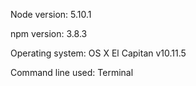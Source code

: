 Node version: 5.10.1

npm version: 3.8.3

Operating system: OS X El Capitan v10.11.5

Command line used: Terminal
